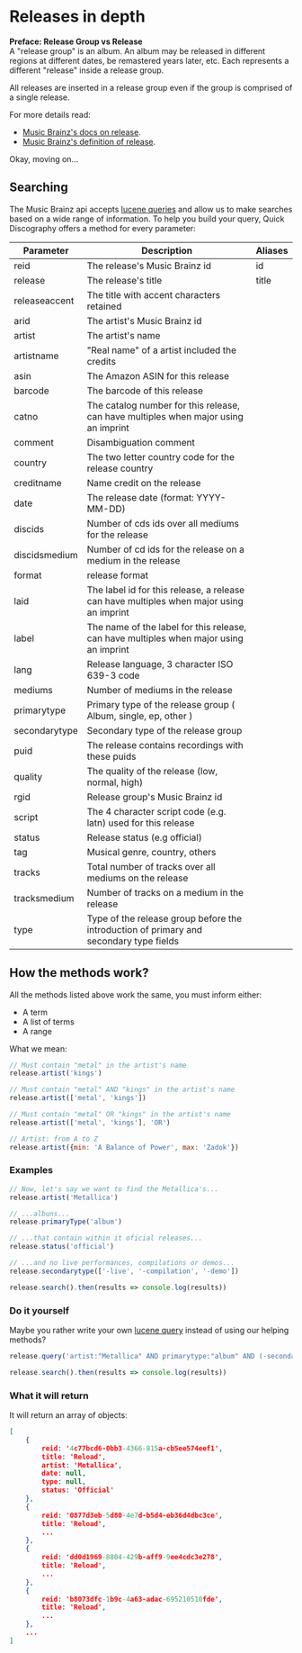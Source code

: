 # Releases in depth

**Preface: Release Group vs Release**  
A "release group" is an album. An album may be released in different regions at different dates, be remastered years later, etc. Each represents a different "release" inside a release group.

All releases are inserted in a release group even if the group is comprised of a single release.

For more details read:

- [Music Brainz's docs on release](https://musicbrainz.org/doc/Development/XML_Web_Service/Version_2/Search#Release).  
- [Music Brainz's definition of release](https://musicbrainz.org/doc/Release).

Okay, moving on...

## Searching
The Music Brainz api accepts [lucene queries](https://lucene.apache.org/core/4_3_0/queryparser/org/apache/lucene/queryparser/classic/package-summary.html#package_description) and allow us to make searches based on a wide range of information. To help you build your query, Quick Discography offers a method for every parameter:

| Parameter          | Description                                        | Aliases     |
| ------------------ | -------------------------------------------------- | ----------- |
| reid               | The release's Music Brainz id                     | id |
| release            | The release's title                              | title |
| releaseaccent      | The title with accent characters retained          |             |
| arid               | The artist's Music Brainz id                       |             |
| artist             | The artist's name                                  |             |
| artistname         | "Real name" of a artist included the credits      |             |
| asin               | The Amazon ASIN for this release                   |             |
| barcode            | The barcode of this release                        |             |
| catno              | The catalog number for this release, can have multiples when major using an imprint|    |
| comment            | Disambiguation comment                             |             |
| country            | The two letter country code for the release country|             |
| creditname         | Name credit on the release                         |             |
| date               | The release date (format: YYYY-MM-DD)              |             |
| discids            | Number of cds ids over all mediums for the release |             |
| discidsmedium      | Number of cd ids for the release on a medium in the release|     |
| format             | release format                                     |             |
| laid               | The label id for this release, a release can have multiples when major using an imprint|   |
| label              | The name of the label for this release, can have multiples when major using an imprint|    |
| lang               | Release language, 3 character ISO 639-3 code       |             |
| mediums            | Number of mediums in the release                   |             |
| primarytype        | Primary type of the release group ( Album, single, ep, other ) |             |
| secondarytype      | Secondary type of the release group |    |
| puid               | The release contains recordings with these puids   |             |
| quality            | The quality of the release (low, normal, high)     |             |
| rgid               | Release group's Music Brainz id                    |             |
| script             | The 4 character script code (e.g. latn) used for this release|   |
| status             | Release status (e.g official)                     |             |
| tag                | Musical genre, country, others |             |
| tracks             | Total number of tracks over all mediums on the release|          |
| tracksmedium       | Number of tracks on a medium in the release        |             |
| type               | Type of the release group before the introduction of primary and secondary type fields|  |



## How the methods work?
All the methods listed above work the same, you must inform either:

- A term
- A list of terms
- A range

What we mean:
```js
// Must contain "metal" in the artist's name
release.artist('kings')

// Must contain "metal" AND "kings" in the artist's name
release.artist(['metal', 'kings'])

// Must contain "metal" OR "kings" in the artist's name
release.artist(['metal', 'kings'], 'OR')

// Artist: from A to Z
release.artist({min: 'A Balance of Power', max: 'Zadok'})
```

### Examples
```js
// Now, let's say we want to find the Metallica's...
release.artist('Metallica')

// ...albuns...
release.primaryType('album')

// ...that contain within it oficial releases...
release.status('official')

// ...and no live performances, compilations or demos...
release.secondarytype(['-live', '-compilation', '-demo'])

release.search().then(results => console.log(results))
```

### Do it yourself
Maybe you rather write your own [lucene query](https://lucene.apache.org/core/4_3_0/queryparser/org/apache/lucene/queryparser/classic/package-summary.html#package_description) instead of using our helping methods?

```js
release.query('artist:"Metallica" AND primarytype:"album" AND (-secondarytype:"live" AND -secondarytype:"compilation" AND -secondarytype:"demo") AND status:"official"')

release.search().then(results => console.log(results))
```

### What it will return

It will return an array of objects:

```json
[
    {
        reid: '4c77bcd6-0bb3-4366-815a-cb5ee574eef1',
        title: 'Reload',
        artist: 'Metallica',
        date: null,
        type: null,
        status: 'Official'
    },
    {
        reid: '0877d3eb-5d80-4e7d-b5d4-eb36d4dbc3ce',
        title: 'Reload',
        ...
    },
    {
        reid: 'dd0d1969-8804-429b-aff9-9ee4cdc3e278',
        title: 'Reload',
        ...
    },
    {
        reid: 'b8073dfc-1b9c-4a63-adac-695210510fde',
        title: 'Reload',
        ...
    },
    ...
]
```

